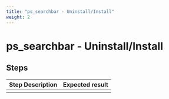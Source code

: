 ```yaml
---
title: "ps_searchbar - Uninstall/Install"
weight: 2
---
```


# ps_searchbar - Uninstall/Install
## Steps
| Step Description | Expected result |
| ----- | ----- |
|  |  |
